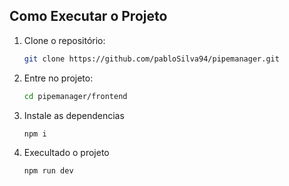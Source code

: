 ## Como Executar o Projeto

1. Clone o repositório:
   ```bash
   git clone https://github.com/pabloSilva94/pipemanager.git
2. Entre no projeto:
   ```bash
   cd pipemanager/frontend
3. Instale as dependencias
   ```bash
   npm i
4. Execultado o projeto
   ```bash
   npm run dev
